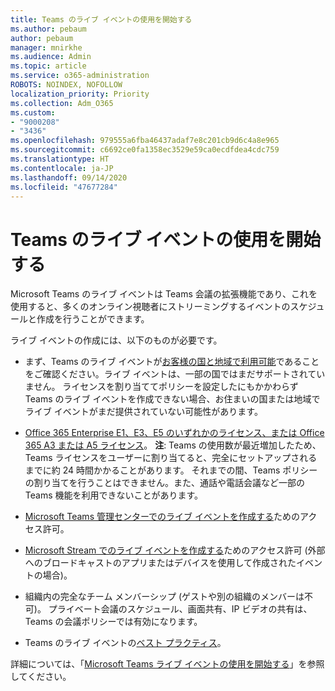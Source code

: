 ```yaml
---
title: Teams のライブ イベントの使用を開始する
ms.author: pebaum
author: pebaum
manager: mnirkhe
ms.audience: Admin
ms.topic: article
ms.service: o365-administration
ROBOTS: NOINDEX, NOFOLLOW
localization_priority: Priority
ms.collection: Adm_O365
ms.custom:
- "9000208"
- "3436"
ms.openlocfilehash: 979555a6fba46437adaf7e8c201cb9d6c4a8e965
ms.sourcegitcommit: c6692ce0fa1358ec3529e59ca0ecdfdea4cdc759
ms.translationtype: HT
ms.contentlocale: ja-JP
ms.lasthandoff: 09/14/2020
ms.locfileid: "47677284"
---
```

# <a name="getting-started-with-teams-live-events"></a>Teams のライブ イベントの使用を開始する

Microsoft Teams のライブ イベントは Teams 会議の拡張機能であり、これを使用すると、多くのオンライン視聴者にストリーミングするイベントのスケジュールと作成を行うことができます。

ライブ イベントの作成には、以下のものが必要です。

- まず、Teams のライブ イベントが[お客様の国と地域で利用可能](https://docs.microsoft.com/microsoftteams/teams-live-events/plan-for-teams-live-events#regional-availability)であることをご確認ください。ライブ イベントは、一部の国ではまだサポートされていません。  ライセンスを割り当ててポリシーを設定したにもかかわらず Teams のライブ イベントを作成できない場合、お住まいの国または地域でライブ イベントがまだ提供されていない可能性があります。

- [Office 365 Enterprise E1、E3、E5 のいずれかのライセンス、または Office 365 A3 または A5 ライセンス](https://docs.microsoft.com/microsoftteams/teams-live-events/set-up-for-teams-live-events#step-2-get-and-assign-licenses)。 **注**: Teams の使用数が最近増加したため、Teams ライセンスをユーザーに割り当てると、完全にセットアップされるまでに約 24 時間かかることがあります。 それまでの間、Teams ポリシーの割り当てを行うことはできません。また、通話や電話会議など一部の Teams 機能を利用できないことがあります。

- [Microsoft Teams 管理センターでのライブ イベントを作成する](https://docs.microsoft.com/microsoftteams/teams-live-events/set-up-for-teams-live-events#create-or-edit-a-live-events-policy)ためのアクセス許可。

- [Microsoft Stream でのライブ イベントを作成する](https://docs.microsoft.com/microsoftteams/teams-live-events/what-are-teams-live-events)ためのアクセス許可 (外部へのブロードキャストのアプリまたはデバイスを使用して作成されたイベントの場合)。

- 組織内の完全なチーム メンバーシップ (ゲストや別の組織のメンバーは不可)。
プライベート会議のスケジュール、画面共有、IP ビデオの共有は、Teams の会議ポリシーでは有効になります。

- Teams のライブ イベントの[ベスト プラクティス](https://support.office.com/article/Best-practices-for-producing-a-Teams-live-event-e500370e-4dd1-4187-8b48-af10ef02cf42)。

詳細については、「[Microsoft Teams ライブ イベントの使用を開始する](https://support.office.com/article/get-started-with-microsoft-teams-live-events-d077fec2-a058-483e-9ab5-1494afda578a)」を参照してください。